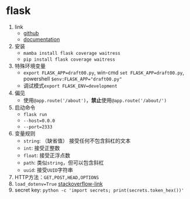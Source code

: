 # flask

1. link
   * [github](https://github.com/pallets/flask)
   * [documentation](https://flask.palletsprojects.com/en/1.1.x/)
2. 安装
   * `mamba install flask coverage waitress`
   * `pip install flask coverage waitress`
3. 特殊环境变量
   * `export FLASK_APP=draft00.py`, win-cmd `set FLASK_APP=draft00.py`, powershell `$env:FLASK_APP="draft00.py"`
   * 调试模式`export FLASK_ENV=development`
4. 偏见
   * 使用`@app.route('/about')`，**禁止**使用`@app.route('/about/')`
5. 启动命令
   * `flask run`
   * `--host=0.0.0`
   * `--port=2333`
6. 变量规则
   * `string`: （缺省值） 接受任何不包含斜杠的文本
   * `int`: 接受正整数
   * `float`: 接受正浮点数
   * `path`: 类似`string`，但可以包含斜杠
   * `uuid`: 接受`UUID`字符串
7. HTTP方法：`GET,POST,HEAD,OPTIONS`
8. `load_dotenv=True` [stackoverflow-link](https://stackoverflow.com/a/58416673/7290857)
9. secret key: `python -c 'import secrets; print(secrets.token_hex())'`
